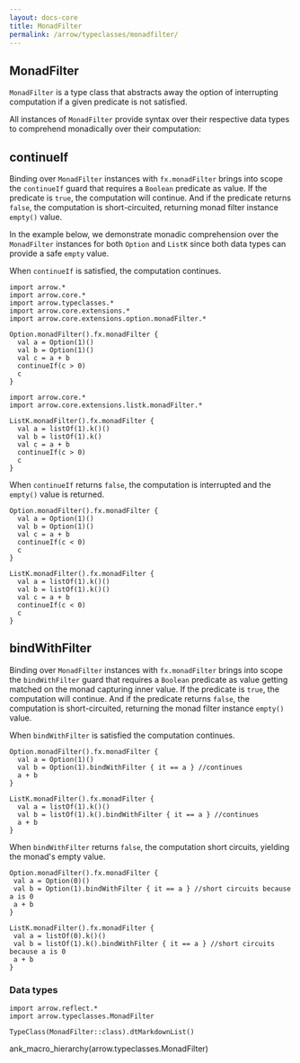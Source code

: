 ```yaml
---
layout: docs-core
title: MonadFilter
permalink: /arrow/typeclasses/monadfilter/
---
```


## MonadFilter




`MonadFilter` is a type class that abstracts away the option of interrupting computation if a given predicate is not satisfied.

All instances of `MonadFilter` provide syntax over their respective data types to comprehend monadically over their computation:

## continueIf

Binding over `MonadFilter` instances with `fx.monadFilter` brings into scope the `continueIf` guard that requires a `Boolean` predicate as value. If the predicate is `true`, the computation will continue. And if the predicate returns `false`, the computation is short-circuited, returning monad filter instance `empty()` value.

In the example below, we demonstrate monadic comprehension over the `MonadFilter` instances for both `Option` and `ListK` since both data types can provide a safe `empty` value.

When `continueIf` is satisfied, the computation continues.

```kotlin:ank
import arrow.*
import arrow.core.*
import arrow.typeclasses.*
import arrow.core.extensions.*
import arrow.core.extensions.option.monadFilter.*

Option.monadFilter().fx.monadFilter {
  val a = Option(1)()
  val b = Option(1)()
  val c = a + b
  continueIf(c > 0)
  c
}
```

```kotlin:ank
import arrow.core.*
import arrow.core.extensions.listk.monadFilter.*

ListK.monadFilter().fx.monadFilter {
  val a = listOf(1).k()()
  val b = listOf(1).k()
  val c = a + b
  continueIf(c > 0)
  c
}
```    

When `continueIf` returns `false`, the computation is interrupted and the `empty()` value is returned.

```kotlin:ank
Option.monadFilter().fx.monadFilter {
  val a = Option(1)()
  val b = Option(1)()
  val c = a + b
  continueIf(c < 0)
  c
}
```

```kotlin:ank
ListK.monadFilter().fx.monadFilter {
  val a = listOf(1).k()()
  val b = listOf(1).k()()
  val c = a + b
  continueIf(c < 0)
  c
}
```    

## bindWithFilter

Binding over `MonadFilter` instances with `fx.monadFilter` brings into scope the `bindWithFilter` guard that requires a `Boolean` predicate as value getting matched on the monad capturing inner value. If the predicate is `true`, the computation will continue. And if the predicate returns `false`, the computation is short-circuited, returning the monad filter instance `empty()` value.

When `bindWithFilter` is satisfied the computation continues.

```kotlin:ank
Option.monadFilter().fx.monadFilter {
  val a = Option(1)()
  val b = Option(1).bindWithFilter { it == a } //continues
  a + b
}
```

```kotlin:ank
ListK.monadFilter().fx.monadFilter {
  val a = listOf(1).k()()
  val b = listOf(1).k().bindWithFilter { it == a } //continues
  a + b
}
```

When `bindWithFilter` returns `false`, the computation short circuits, yielding the monad's empty value.

```kotlin:ank
Option.monadFilter().fx.monadFilter {
 val a = Option(0)()
 val b = Option(1).bindWithFilter { it == a } //short circuits because a is 0
 a + b
}
```   

```kotlin:ank
ListK.monadFilter().fx.monadFilter {
 val a = listOf(0).k()()
 val b = listOf(1).k().bindWithFilter { it == a } //short circuits because a is 0
 a + b
}
```

### Data types

```kotlin:ank:replace
import arrow.reflect.*
import arrow.typeclasses.MonadFilter

TypeClass(MonadFilter::class).dtMarkdownList()
```

ank_macro_hierarchy(arrow.typeclasses.MonadFilter)

